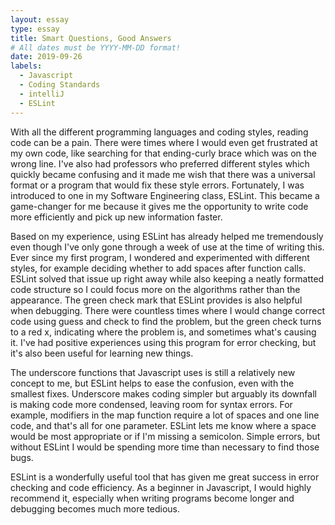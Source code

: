 ```yaml
---
layout: essay
type: essay
title: Smart Questions, Good Answers
# All dates must be YYYY-MM-DD format!
date: 2019-09-26
labels:
  - Javascript
  - Coding Standards
  - intelliJ
  - ESLint
---
```


With all the different programming languages and coding styles, reading code can be a pain. There were times where I would even get frustrated at my own code, like searching for that ending-curly brace which was on the wrong line. I've also had professors who preferred different styles which quickly became confusing and it made me wish that there was a universal format or a program that would fix these style errors. Fortunately, I was introduced to one in my Software Engineering class, ESLint. This became a game-changer for me because it gives me the opportunity to write code more efficiently and pick up new information faster.

Based on my experience, using ESLint has already helped me tremendously even though I've only gone through a week of use at the time of writing this. Ever since my first program, I wondered and experimented with different styles, for example deciding whether to add spaces after function calls. ESLint solved that issue up right away while also keeping a neatly formatted code structure so I could focus more on the algorithms rather than the appearance. The green check mark that ESLint provides is also helpful when debugging. There were countless times where I would change correct code using guess and check to find the problem, but the green check turns to a red x, indicating where the problem is, and sometimes what's causing it. I've had positive experiences using this program for error checking, but it's also been useful for learning new things.

The underscore functions that Javascript uses is still a relatively new concept to me, but ESLint helps to ease the confusion, even with the smallest fixes. Underscore makes coding simpler but arguably its downfall is making code more condensed, leaving room for syntax errors. For example, modifiers in the map function require a lot of spaces and one line code, and that's all for one parameter. ESLint lets me know where a space would be most appropriate or if I'm missing a semicolon. Simple errors, but without ESLint I would be spending more time than necessary to find those bugs.

ESLint is a wonderfully useful tool that has given me great success in error checking and code efficiency. As a beginner in Javascript, I would highly recommend it, especially when writing programs become longer and debugging becomes much more tedious. 